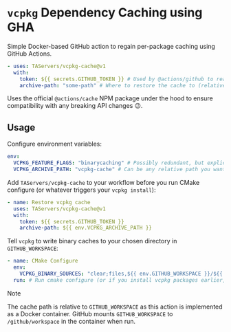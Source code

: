 # `vcpkg` Dependency Caching using GHA

Simple Docker-based GitHub action to regain per-package caching using GitHub Actions.

```yaml
- uses: TAServers/vcpkg-cache@v1
  with:
    token: ${{ secrets.GITHUB_TOKEN }} # Used by @actions/github to read the cache entries in your repo prefixed with `vcpkg-`. Couldn't see a way with just `@actions/cache` to pull everything without needing a token
    archive-path: "some-path" # Where to restore the cache to (relative to GITHUB_WORKSPACE)
```

Uses the official `@actions/cache` NPM package under the hood to ensure compatibility with any breaking API changes 😉.

## Usage

Configure environment variables:

```yaml
env:
  VCPKG_FEATURE_FLAGS: "binarycaching" # Possibly redundant, but explicitly sets the binary caching feature flag
  VCPKG_ARCHIVE_PATH: "vcpkg-cache" # Can be any relative path you want. Not required and not used by vcpkg, just to avoid duplication in the workflow
```

Add `TAServers/vcpkg-cache` to your workflow before you run CMake configure (or whatever triggers your `vcpkg install`):

```yaml
- name: Restore vcpkg cache
  uses: TAServers/vcpkg-cache@v1
  with:
    token: ${{ secrets.GITHUB_TOKEN }}
    archive-path: ${{ env.VCPKG_ARCHIVE_PATH }}
```

Tell `vcpkg` to write binary caches to your chosen directory in `GITHUB_WORKSPACE`:

```yaml
- name: CMake Configure
  env:
    VCPKG_BINARY_SOURCES: "clear;files,${{ env.GITHUB_WORKSPACE }}/${{ env.VCPKG_ARCHIVE_PATH }},readwrite"
  run: # Run cmake configure (or if you install vcpkg packages earlier, add the env var there
```

> [!NOTE]
> The cache path is relative to `GITHUB_WORKSPACE` as this action is implemented as a Docker container.
> GitHub mounts `GITHUB_WORKSPACE` to `/github/workspace` in the container when run.
